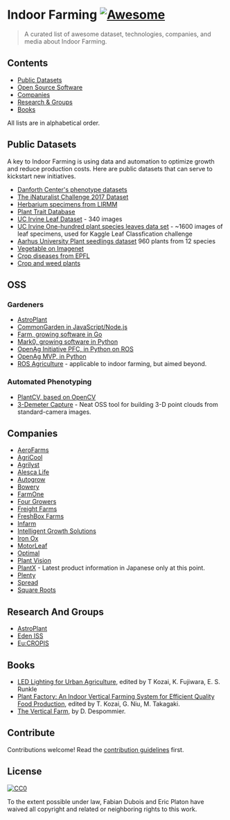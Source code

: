 # Indoor Farming [![Awesome](https://cdn.rawgit.com/sindresorhus/awesome/d7305f38d29fed78fa85652e3a63e154dd8e8829/media/badge.svg)](https://github.com/sindresorhus/awesome)

> A curated list of awesome dataset, technologies, companies, and media about Indoor Farming.


## Contents

- [Public Datasets](#public-datasets)
- [Open Source Software](#oss)
- [Companies](#companies)
- [Research & Groups](#randg)
- [Books](#books)

All lists are in alphabetical order.

## Public Datasets

A key to Indoor Farming is using data and automation to optimize growth and reduce production costs. Here are public datasets that can serve to kickstart new initiatives.

- [Danforth Center's phenotype datasets](http://plantcv.danforthcenter.org/pages/data.html)
- [The iNaturalist Challenge 2017 Dataset](http://www.gitxiv.com/posts/ueNaP74KC7qhqJMq7/the-inaturalist-challenge-2017-dataset)
- [Herbarium specimens from LIRMM](http://otmedia.lirmm.fr/LifeCLEF/GoingDeeperHerbarium/)
- [Plant Trait Database](https://www.try-db.org/TryWeb/Database.php)
- [UC Irvine Leaf Dataset](https://archive.ics.uci.edu/ml/datasets/Leaf) - 340 images
- [UC Irvine One-hundred plant species leaves data set](https://archive.ics.uci.edu/ml/datasets/One-hundred+plant+species+leaves+data+set) - ~1600 images of leaf specimens, used for Kaggle Leaf Classfication challenge
- [Aarhus University Plant seedlings dataset](https://vision.eng.au.dk/plant-seedlings-dataset/) 960 plants from 12 species
- [Vegetable on Imagenet](http://image-net.org/explore?wnid=n07707451)
- [Crop diseases from EPFL](https://www.plantvillage.org/en/crops)
- [Crop and weed plants](https://github.com/cwfid/dataset)

## OSS

### Gardeners

- [AstroPlant](https://github.com/AstroPlant/)
- [CommonGarden in JavaScript/Node.js](http://commongarden.org/)
- [Farm, growing software in Go](https://github.com/wsnook/farm)
- [Mark0, growing software in Python](https://github.com/csmsx/mark0)
- [OpenAg Initiative PFC, in Python on ROS](https://github.com/OpenAgInitiative)
- [OpenAg MVP, in Python](https://github.com/webbhm/OpenAg-MVP)
- [ROS Agriculture](https://wiki.ros.org/agriculture) - applicable to indoor farming, but aimed beyond.

### Automated Phenotyping

- [PlantCV, based on OpenCV](http://plantcv.danforthcenter.org/)
- [3-Demeter Capture](https://github.com/thsant/3dmcap) - Neat OSS tool for building 3-D point clouds from standard-camera images.

## Companies

- [AeroFarms](http://aerofarms.com/)
- [AgriCool](https://agricool.co/)
- [Agrilyst](https://www.agrilyst.com/)
- [Alesca Life](http://www.alescalife.com/en/home/)
- [Autogrow](https://autogrow.com/)
- [Bowery](https://boweryfarming.com/)
- [FarmOne](https://farm.one/)
- [Four Growers](https://fourgrowers.co/)
- [Freight Farms](https://www.freightfarms.com/)
- [FreshBox Farms](http://freshboxfarms.com/)
- [Infarm](https://infarm.com/)
- [Intelligent Growth Solutions](https://www.intelligentgrowthsolutions.com/)
- [Iron Ox](http://ironox.com/)
- [MotorLeaf](http://www.motorleaf.com/)
- [Optimal](http://optimal.ag/)
- [Plant Vision](https://www.plantvision.org/)
- [PlantX](http://www.plantx.co.jp/) - Latest product information in Japanese only at this point.
- [Plenty](http://www.plenty.ag/)
- [Spread](http://spread.co.jp/en/)
- [Square Roots](https://squarerootsgrow.com/)


## Research And Groups

- [AstroPlant](https://www.astroplant.io/)
- [Eden ISS](http://eden-iss.net/)
- [Eu:CROPIS](https://www.dlr.de/dlr/en/desktopdefault.aspx/tabid-10081/151_read-17874/#/gallery/23030)


## Books

- [LED Lighting for Urban Agriculture](https://www.goodreads.com/book/show/33790451-led-lighting-for-urban-agriculture), edited by T Kozai, K. Fujiwara, E. S. Runkle
- [Plant Factory: An Indoor Vertical Farming System for Efficient Quality Food Production](https://www.goodreads.com/book/show/26260515-plant-factory), edited by T. Kozai, G. Niu, M. Takagaki.
- [The Vertical Farm](http://www.verticalfarm.com/), by D. Despommier.


## Contribute

Contributions welcome! Read the [contribution guidelines](contributing.md) first.


## License

[![CC0](http://mirrors.creativecommons.org/presskit/buttons/88x31/svg/cc-zero.svg)](http://creativecommons.org/publicdomain/zero/1.0)

To the extent possible under law, Fabian Dubois and Eric Platon have waived all copyright and
related or neighboring rights to this work.
